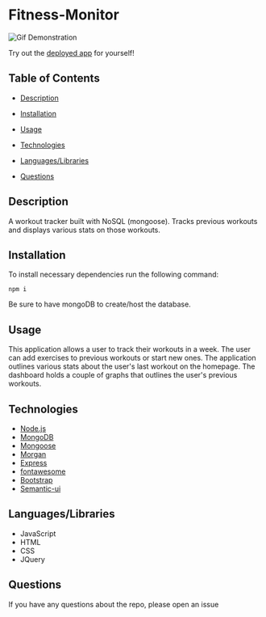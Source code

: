 # Fitness-Monitor


![Gif Demonstration](/public/img/Demo.gif)

Try out the [deployed app]() for yourself!

## Table of Contents 

* [Description](#description)

* [Installation](#installation)

* [Usage](#usage)

* [Technologies](#technologies)

* [Languages/Libraries](#languages/libraries)

* [Questions](#questions)


## Description

A workout tracker built with NoSQL (mongoose). Tracks previous workouts and displays various stats on those workouts. 

## Installation

To install necessary dependencies run the following command:
````
npm i
````
Be sure to have mongoDB to create/host the database.


## Usage

This application allows a user to track their workouts in a week. The user can add exercises to previous workouts or start new ones. The application outlines various stats about the user's last workout on the homepage. The dashboard holds a couple of graphs that outlines the user's previous workouts.
    

## Technologies
                           
- [Node.js](https://nodejs.org/)
- [MongoDB](https://www.mongodb.com/)
- [Mongoose](https://mongoosejs.com/)
- [Morgan](https://www.npmjs.com/package/morgan)
- [Express](https://expressjs.com/)
- [fontawesome](https://fontawesome.com/)
- [Bootstrap](https://getbootstrap.com/)
- [Semantic-ui](https://semantic-ui.com/)


## Languages/Libraries

- JavaScript
- HTML
- CSS
- JQuery


## Questions

If you have any questions about the repo, please open an issue 